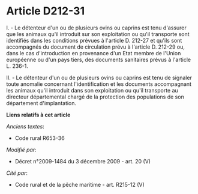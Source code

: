 # Article D212-31

I. - Le détenteur d'un ou de plusieurs ovins ou caprins est tenu d'assurer que les animaux qu'il introduit sur son
exploitation ou qu'il transporte sont identifiés dans les conditions prévues à l'article D. 212-27 et qu'ils sont accompagnés
du document de circulation prévu à l'article D. 212-29 ou, dans le cas d'introduction en provenance d'un Etat membre de
l'Union européenne ou d'un pays tiers, des documents sanitaires prévus à l'article L. 236-1.

II. - Le détenteur d'un ou de plusieurs ovins ou caprins est tenu de signaler toute anomalie concernant l'identification et
les documents accompagnant les animaux qu'il introduit dans son exploitation ou qu'il transporte au directeur départemental
chargé de la protection des populations de son département d'implantation.

**Liens relatifs à cet article**

_Anciens textes_:

  - Code rural R653-36

_Modifié par_:

  - Décret n°2009-1484 du 3 décembre 2009 - art. 20 (V)

_Cité par_:

  - Code rural et de la pêche maritime - art. R215-12 (V)
